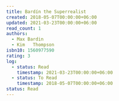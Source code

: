 ```yaml
---
title: Bardín the Superrealist
created: 2018-05-07T00:00:00+06:00
updated: 2021-03-23T00:00:00+06:00
read_count: 1
authors:
  - Max Bardin
  - Kim   Thompson
isbn10: 1560977590
rating: 3
log:
  - status: Read
    timestamp: 2021-03-23T00:00:00+06:00
  - status: To Read
    timestamp: 2018-05-07T00:00:00+06:00
status: Read
---
```


